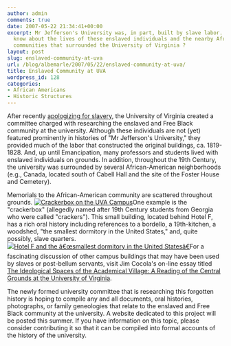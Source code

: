 ```yaml
---
author: admin
comments: true
date: 2007-05-22 21:34:41+00:00
excerpt: Mr Jefferson's University was, in part, built by slave labor. What do we
  know about the lives of these enslaved individuals and the nearby African-American
  communities that surrounded the University of Virginia ?
layout: post
slug: enslaved-community-at-uva
url: /blog/albemarle/2007/05/22/enslaved-community-at-uva/
title: Enslaved Community at UVA
wordpress_id: 128
categories:
- African Americans
- Historic Structures
---
```


After recently [apologizing for slavery](http://www.virginia.edu/uvatoday/newsRelease.php?id=1933), the University of Virginia created a committee charged with researching the enslaved and Free Black community at the university. Although these individuals are not (yet) featured prominently in histories of "Mr Jefferson's University," they provided much of the labor that constructed the original buildings, ca. 1819-1828. And, up until Emancipation, many professors and students lived with enslaved individuals on grounds. In addition, throughout the 19th Century, the university was surrounded by several African-American neighborhoods (e.g., Canada, located south of Cabell Hall and the site of the Foster House and Cemetery).




Memorials to the African-American community are scattered throughout grounds. [![Crackerbox on the UVA Campus](http://www.locohistory.org/blog/wp-content/uploads/2007/05/crackerbox1.jpg)](http://www.locohistory.org/blog/?attachment_id=129)One example is the "crackerbox" (allegedly named after 19th Century students from Georgia who were called "crackers"). This small building, located behind Hotel F, has a rich oral history including references to a bordello, a 19th-kitchen, a woodshed, "the smallest dormitory in the United States," and, quite possibly, slave quarters. [![Hotel F and the â€œsmallest dormitory in the United Statesâ€](http://www.locohistory.org/blog/wp-content/uploads/2007/05/crackerbox2.jpg)](http://www.locohistory.org/blog/?attachment_id=130)For a fascinating discussion of other campus buildings that may have been used by slaves or post-bellum servants, visit Jim Cocola's on-line essay titled [The Ideological Spaces of the Academical Village: A Reading of the Central Grounds at the  University of Virginia](http://faculty.virginia.edu/villagespaces/essay/#42e).




The newly formed university committee that is researching this forgotten history is hoping to compile any and all documents, oral histories, photographs, or family geneologies that relate to the enslaved and Free Black community at the university. A website dedicated to this project will be posted this summer. If you have information on this topic, please consider contributing it so that it can be compiled into formal accounts of the history of the university.



